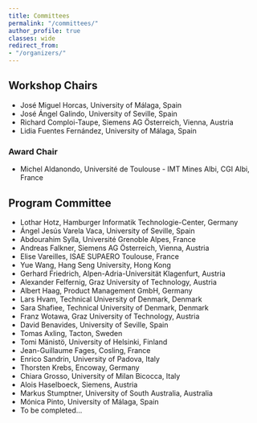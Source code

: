 ```yaml
---
title: Committees
permalink: "/committees/"
author_profile: true
classes: wide
redirect_from:
- "/organizers/"
---
```


## Workshop Chairs
* José Miguel Horcas, University of Málaga, Spain
* José Ángel Galindo, University of Seville, Spain
* Richard Comploi-Taupe, Siemens AG Österreich, Vienna, Austria
* Lidia Fuentes Fernández, University of Málaga, Spain

### Award Chair
* Michel Aldanondo, Université de Toulouse - IMT Mines Albi, CGI Albi, France

## Program Committee
* Lothar Hotz, Hamburger Informatik Technologie-Center, Germany
* Ángel Jesús Varela Vaca, University of Seville, Spain
* Abdourahim Sylla, Université Grenoble Alpes, France
* Andreas Falkner, Siemens AG Österreich, Vienna, Austria
* Elise Vareilles, ISAE SUPAERO Toulouse, France
* Yue Wang, Hang Seng University, Hong Kong
* Gerhard Friedrich, Alpen-Adria-Universität Klagenfurt, Austria
* Alexander Felfernig, Graz University of Technology, Austria
* Albert Haag, Product Management GmbH, Germany
* Lars Hvam, Technical University of Denmark, Denmark
* Sara Shafiee, Technical University of Denmark, Denmark
* Franz Wotawa, Graz University of Technology, Austria
* David Benavides, University of Seville, Spain
* Tomas Axling, Tacton, Sweden
* Tomi Mänistö, University of Helsinki, Finland
* Jean-Guillaume Fages, Cosling, France
* Enrico Sandrin, University of Padova, Italy
* Thorsten Krebs, Encoway, Germany
* Chiara Grosso, University of Milan Bicocca, Italy
* Alois Haselboeck, Siemens, Austria
* Markus Stumptner, University of South Australia, Australia
* Mónica Pinto, University of Málaga, Spain
* To be completed...
